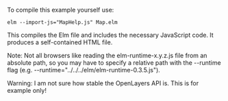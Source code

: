 
To compile this example yourself use:

    elm --import-js="MapHelp.js" Map.elm

This compiles the Elm file and includes the necessary JavaScript code.
It produces a self-contained HTML file.


Note: Not all browsers like reading the elm-runtime-x.y.z.js file from
an absolute path, so you may have to specify a relative path with
the --runtime flag (e.g. --runtime="../../../elm/elm-runtime-0.3.5.js").

Warning: I am not sure how stable the OpenLayers API is. This is for
example only!
